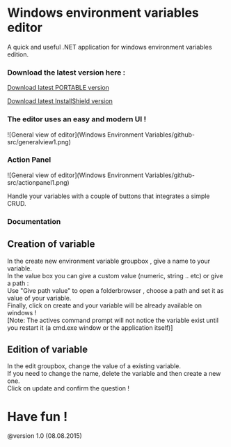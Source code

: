 # Windows environment variables editor


A quick and useful .NET application for windows environment variables edition.

### Download the latest version here :

[Download latest PORTABLE version](https://github.com/sdkcarlos/WinEnvVariablesEditor/raw/master/Windows%20Environment%20Variables/bin/Debug/Windows%20Environment%20Variables.exe)

[Download latest InstallShield version](https://github.com/sdkcarlos/WinEnvVariablesEditor/raw/master/Windows%20Environment%20Variables/github-src/downloads/SDkCarlos%20Environment%20variables%20editor%20v1.0.exe)


### The editor uses an easy and modern UI !

![General view of editor](Windows Environment Variables/github-src/generalview1.png)

### Action Panel

![General view of editor](Windows Environment Variables/github-src/actionpanel1.png)

Handle your variables with a couple of buttons that integrates a simple CRUD.

### Documentation

## Creation of variable

In the create new environment variable groupbox , give a name to your variable.<br /> 
In the value box you can give a custom value (numeric, string .. etc) or give a path : <br /> 
Use "Give path value" to open a folderbrowser , choose a path and set it as value of your variable.<br /> 
Finally, click on create and your variable will be already available on windows !<br /> 
[Note: The actives command prompt will not notice the variable exist until you restart it (a cmd.exe window or the application itself)]

## Edition of variable

In the edit groupbox, change the value of a existing variable.<br />
If you need to change the name, delete the variable and then create a new one. <br />
Click on update and confirm the question !


# Have fun !

@version 1.0 (08.08.2015)
